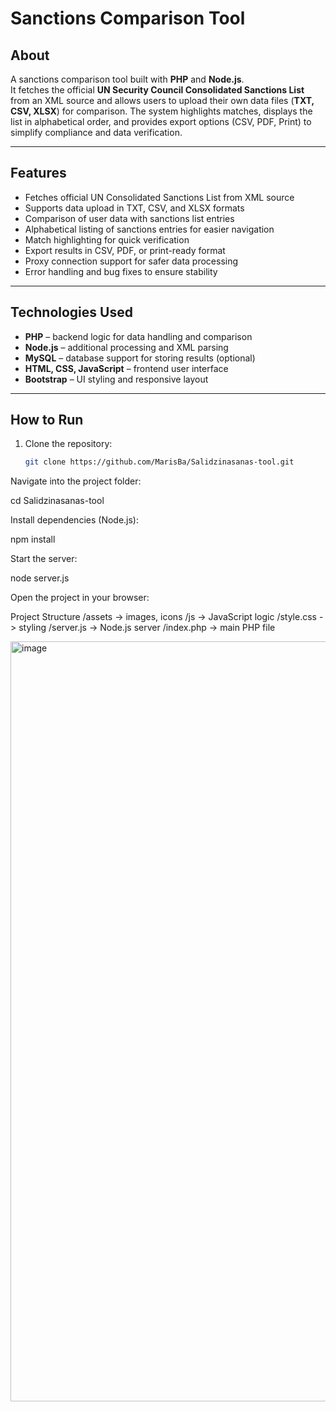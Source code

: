 
# Sanctions Comparison Tool

## About
A sanctions comparison tool built with **PHP** and **Node.js**.  
It fetches the official **UN Security Council Consolidated Sanctions List** from an XML source and allows users to upload their own data files (**TXT, CSV, XLSX**) for comparison. The system highlights matches, displays the list in alphabetical order, and provides export options (CSV, PDF, Print) to simplify compliance and data verification.

---

## Features
- Fetches official UN Consolidated Sanctions List from XML source  
- Supports data upload in TXT, CSV, and XLSX formats  
- Comparison of user data with sanctions list entries  
- Alphabetical listing of sanctions entries for easier navigation  
- Match highlighting for quick verification  
- Export results in CSV, PDF, or print-ready format  
- Proxy connection support for safer data processing  
- Error handling and bug fixes to ensure stability  

---

## Technologies Used
- **PHP** – backend logic for data handling and comparison  
- **Node.js** – additional processing and XML parsing  
- **MySQL** – database support for storing results (optional)  
- **HTML, CSS, JavaScript** – frontend user interface  
- **Bootstrap** – UI styling and responsive layout  

---

## How to Run
1. Clone the repository:
   ```bash
   git clone https://github.com/MarisBa/Salidzinasanas-tool.git
Navigate into the project folder:

cd Salidzinasanas-tool


Install dependencies (Node.js):

npm install


Start the server:

node server.js


Open the project in your browser:



Project Structure
/assets        -> images, icons
/js            -> JavaScript logic
/style.css     -> styling
/server.js     -> Node.js server
/index.php     -> main PHP file





<img width="2617" height="1216" alt="image" src="https://github.com/user-attachments/assets/5505c90d-3779-4382-8ba9-7a3f621ce884" />
